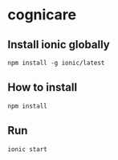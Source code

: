 # cognicare

## Install ionic globally
`npm install -g ionic/latest`

## How to install
`npm install`

## Run 
`ionic start`
